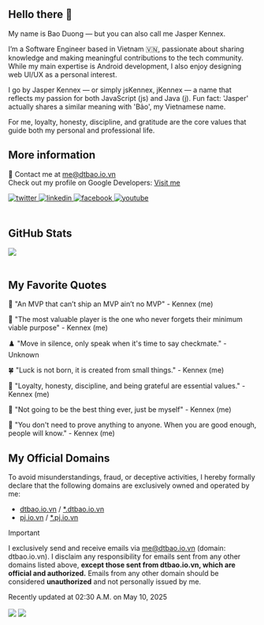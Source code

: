 ## Hello there 👋

My name is Bao Duong — but you can also call me Jasper Kennex.

I’m a Software Engineer based in Vietnam 🇻🇳, passionate about sharing knowledge and making meaningful contributions to the tech community. While my main expertise is Android development, I also enjoy designing web UI/UX as a personal interest.

I go by Jasper Kennex — or simply jsKennex, jKennex — a name that reflects my passion for both JavaScript (js) and Java (j). Fun fact: 'Jasper' actually shares a similar meaning with 'Bảo', my Vietnamese name.

For me, loyalty, honesty, discipline, and gratitude are the core values that guide both my personal and professional life.

## More information

💬 Contact me at <a href="mailto:me@dtbao.io.vn">me@dtbao.io.vn</a>  
Check out my profile on Google Developers: <a href="https://g.dev/Kennex666">Visit me</a>

<div align="left">
<a href="https://twitter.com/Kennex666" target="_blank">
<img src=https://img.shields.io/badge/twitter-%2300acee.svg?&style=for-the-badge&logo=twitter&logoColor=white alt=twitter style="margin-bottom: 5px;" />
</a>
<a href="https://linkedin.com/in/Kennex666" target="_blank">
<img src=https://img.shields.io/badge/linkedin-%231E77B5.svg?&style=for-the-badge&logo=linkedin&logoColor=white alt=linkedin style="margin-bottom: 5px;" />
</a>
<a href="https://www.facebook.com/DThaiBao666" target="_blank">
<img src=https://img.shields.io/badge/facebook-%232E87FB.svg?&style=for-the-badge&logo=facebook&logoColor=white alt=facebook style="margin-bottom: 5px;" />
</a>
<a href="https://tiktok.com/@kennex666" target="_blank">
<img src=https://img.shields.io/badge/tiktok-%23000000.svg?&style=for-the-badge&logo=youtube&logoColor=white alt=youtube style="margin-bottom: 5px;" />
</a>  
</div>
<br/>  


## GitHub Stats  
<div align="left"><img src="https://github-readme-stats.vercel.app/api?username=Kennex666&show_icons=true&count_private=true&hide_border=true" align="center" /></div>  

<br/> 

## My Favorite Quotes

🌸 "An MVP that can’t ship an MVP ain’t no MVP" - Kennex (me)

🐳 "The most valuable player is the one who never forgets their minimum viable purpose" - Kennex (me)

♟️ "Move in silence, only speak when it's time to say checkmate." - Unknown

🍀 "Luck is not born, it is created from small things." - Kennex (me)

🙌 "Loyalty, honesty, discipline, and being grateful are essential values." - Kennex (me)

🥳 "Not going to be the best thing ever, just be myself" - Kennex (me)

📌 "You don't need to prove anything to anyone. When you are good enough, people will know." - Kennex (me)

## My Official Domains

To avoid misunderstandings, fraud, or deceptive activities, I hereby formally declare that the following domains are exclusively owned and operated by me:
- [dtbao.io.vn](https://dtbao.io.vn/) / [*.dtbao.io.vn](https://dtbao.io.vn/) 
- [pj.io.vn](https://pj.io.vn/) / [*.pj.io.vn](https://dtbao.io.vn/)

> [!IMPORTANT]
> I exclusively send and receive emails via <a href="mailto:me@dtbao.io.vn">me@dtbao.io.vn</a> (domain: dtbao.io.vn).
> I disclaim any responsibility for emails sent from any other domains listed above, **except those sent from dtbao.io.vn, which are official and authorized.**
> Emails from any other domain should be considered **unauthorized** and not personally issued by me.

Recently updated at 02:30 A.M. on May 10, 2025

<div align="left">
  <img src="https://komarev.com/ghpvc/?username=Kennex666&&style=flat-square" align="center" /> 
  <a href="https://paypal.me/Kennex666" target="_blank" style="display: inline-block;">
  <img src="https://img.shields.io/badge/Donate-PayPal-blue.svg?style=flat-square&logo=paypal" align="center" />
  </a>
</div>  
<br/>  

